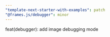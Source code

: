 ```yaml
---
"template-next-starter-with-examples": patch
"@frames.js/debugger": minor
---
```


feat(debugger): add image debugging mode

